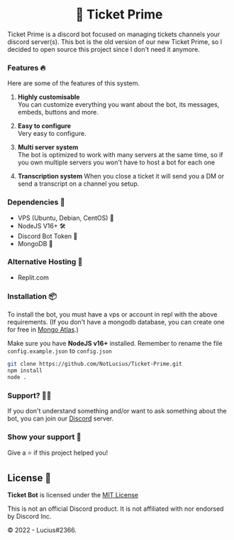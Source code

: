 <h1 align="center">🎫 Ticket Prime</h1>

Ticket Prime is a discord bot focused on managing tickets channels your discord server(s). This bot is the old version of our new Ticket Prime, so I decided to open source this project since I don't need it anymore.

### Features 🔥

Here are some of the features of this system.

1. **Highly customisable**    
You can customize everything you want about the bot, its messages, embeds, buttons and more.

2. **Easy to configure**    
Very easy to configure.

3. **Multi server system**     
The bot is optimized to work with many servers at the same time, so if you own multiple servers you won't have to host a bot for each one

4. **Transcription system**
When you close a ticket it will send you a DM or send a transcript on a channel you setup.

### Dependencies 🔗

- VPS (Ubuntu, Debian, CentOS) 🐧
- NodeJS V16+ 🛠
- Discord Bot Token 🤖
- MongoDB 🥭

### Alternative Hosting 🔗
- Replit.com

### Installation 📦

To install the bot, you must have a vps or account in repl with the above requirements. (If you don't have a mongodb database, you can create one for free in [Mongo Atlas](https://www.mongodb.com/cloud/atlas).)

Make sure you have **NodeJS v16+** installed.
Remember to rename the file `config.example.json` to `config.json`

```sh
git clone https://github.com/NotLucius/Ticket-Prime.git
npm install
node .
```

### Support? 💁🏻
If you don't understand something and/or want to ask something about the bot, you can join our [Discord](https://discord.gg/JPFAzkWDPR) server.

### Show your support 💙

Give a ⭐️ if this project helped you!

## License  📄
**Ticket Bot** is licensed under the [MIT License](https://github.com/NotLucius/Ticket-Prime/blob/master/LICENSE)

This is not an official Discord product. It is not affiliated with nor endorsed by Discord Inc.

© 2022 - Lucius#2366.
